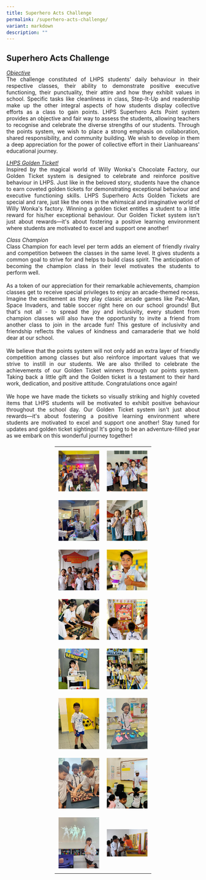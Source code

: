 ```yaml
---
title: Superhero Acts Challenge
permalink: /superhero-acts-challenge/
variant: markdown
description: ""
---
```

<style>
        table {
            width: 50%; /* Adjust table width */
            margin: 20px auto; /* Center the table */
            border-collapse: collapse; /* Clean spacing */
        }
        td {
            padding: 10px; /* Adds space around images */
            text-align: center; /* Centers images in the cell */
        }
        img {
            width: 150px; /* Sets image width */
            height: auto; /* Maintains aspect ratio */
        }
</style>

<h2><strong>Superhero Acts Challenge</strong></h2>

<p style="text-align: justify"><i><u>Objective</u></i><br>
The challenge constituted of LHPS students’ daily behaviour in their respective classes, their ability to demonstrate positive executive functioning, their punctuality, their attire and how they exhibit values in school. Specific tasks like cleanliness in class, Step-It-Up and readership make up the other integral aspects of how students display collective efforts as a class to gain points. LHPS Superhero Acts Point system provides an objective and fair way to assess the students, allowing teachers to recognise and celebrate the diverse strengths of our students. Through the points system, we wish to place a strong emphasis on collaboration, shared responsibility, and community building. We wish to develop in them a deep appreciation for the power of collective effort in their Lianhuareans' educational journey.
</p>

<p style="text-align: justify"><i><u>LHPS Golden Ticket!</u></i><br>
Inspired by the magical world of Willy Wonka's Chocolate Factory, our Golden Ticket system is designed to celebrate and reinforce positive behaviour in LHPS. 
Just like in the beloved story, students have the chance to earn coveted golden tickets for demonstrating exceptional behaviour and executive functioning skills. LHPS Superhero Acts Golden Tickets are special and rare, just like the ones in the whimsical and imaginative world of Willy Wonka's factory. Winning a golden ticket entitles a student to a little reward for his/her exceptional behaviour. Our Golden Ticket system isn't just about rewards—it's about fostering a positive learning environment where students are motivated to excel and support one another! 
</p>

<p style="text-align: justify"><i>Class Champion</i><br>
Class Champion for each level per term adds an element of friendly rivalry and competition between the classes in the same level. It gives students a common goal to strive for and helps to build class spirit. The anticipation of becoming the champion class in their level motivates the students to perform well.<br><br>
As a token of our appreciation for their remarkable achievements, champion classes get to receive special privileges to enjoy an arcade-themed recess. Imagine the excitement as they play classic arcade games like Pac-Man, Space Invaders, and table soccer right here on our school grounds! But that's not all - to spread the joy and inclusivity, every student from champion classes will also have the opportunity to invite a friend from another class to join in the arcade fun! This gesture of inclusivity and friendship reflects the values of kindness and camaraderie that we hold dear at our school. 
<br><br>
We believe that the points system will not only add an extra layer of friendly competition among classes but also reinforce important values that we strive to instill in our students.
We are also thrilled to celebrate the achievements of our Golden Ticket winners through our points system. Taking back a little gift and the Golden ticket is a testament to their hard work, dedication, and positive attitude.
Congratulations once again!
<br><br>
	We hope we have made the tickets so visually striking and highly coveted items that LHPS students will be motivated to exhibit positive behaviour throughout the school day. Our Golden Ticket system isn't just about rewards—it's about fostering a positive learning environment where students are motivated to excel and support one another! 
Stay tuned for updates and golden ticket sightings! It's going to be an adventure-filled year as we embark on this wonderful journey together!  
</p>

<table>
        <tbody><tr>
            <td><img src="/images/Highlights/Superhero%20Acts%20Challenge/Picture1.jpg"></td>
            <td><img src="/images/Highlights/Superhero%20Acts%20Challenge/Picture2.jpg"></td>
        </tr>
        <tr>
            <td><img src="/images/Highlights/Superhero%20Acts%20Challenge/Picture3.jpg"></td>
            <td><img src="/images/Highlights/Superhero%20Acts%20Challenge/Picture4.jpg"></td>
        </tr>
        <tr>
            <td><img src="/images/Highlights/Superhero%20Acts%20Challenge/Picture5.jpg"></td>
            <td><img src="/images/Highlights/Superhero%20Acts%20Challenge/Picture6.jpg"></td>
        </tr>
        <tr>
            <td><img src="/images/Highlights/Superhero%20Acts%20Challenge/Picture7.jpg"></td>
            <td><img src="/images/Highlights/Superhero%20Acts%20Challenge/Picture8.jpg"></td>
        </tr>
        <tr>
            <td><img src="/images/Highlights/Superhero%20Acts%20Challenge/Picture9.jpg"></td>
            <td><img src="/images/Highlights/Superhero%20Acts%20Challenge/Picture10.jpg"></td>
        </tr>
            <tr>
            <td><img src="/images/Highlights/Superhero%20Acts%20Challenge/Picture11.jpg"></td>
            <td><img src="/images/Highlights/Superhero%20Acts%20Challenge/Picture12.jpg"></td>
        </tr>
        <tr>
            <td><img src="/images/Highlights/Superhero%20Acts%20Challenge/Picture13.jpg"></td>
            <td><img src="/images/Highlights/Superhero%20Acts%20Challenge/Picture14.jpg"></td>
        </tr>  
        <tr>
            <td><img src="/images/Highlights/Superhero%20Acts%20Challenge/Picture15.jpg"></td>
            <td><img src="/images/Highlights/Superhero%20Acts%20Challenge/Picture16.jpg"></td>
        </tr>
    </tbody>
</table>